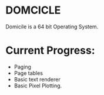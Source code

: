 # DOMCICLE
Domicile is a 64 bit Operating System.

# Current Progress:
- Paging
- Page tables
- Basic text renderer
- Basic Pixel Plotting.

